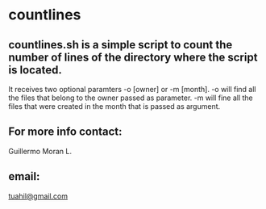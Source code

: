 # countlines

## countlines.sh is a simple script to count the number of lines of the directory where the script is located.
 It receives two optional paramters -o [owner] or -m [month].
 -o will find all the files that belong to the owner passed as parameter.
 -m will fine all the files that were created in the month that is passed as argument.

## For more info contact: 
Guillermo Moran L.
## email: 
tuahil@gmail.com

